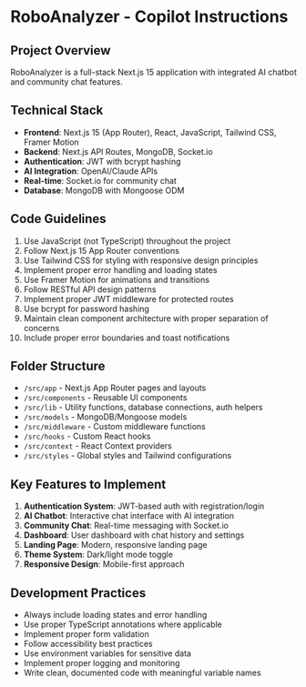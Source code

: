 # RoboAnalyzer - Copilot Instructions

<!-- Use this file to provide workspace-specific custom instructions to Copilot. For more details, visit https://code.visualstudio.com/docs/copilot/copilot-customization#_use-a-githubcopilotinstructionsmd-file -->

## Project Overview
RoboAnalyzer is a full-stack Next.js 15 application with integrated AI chatbot and community chat features.

## Technical Stack
- **Frontend**: Next.js 15 (App Router), React, JavaScript, Tailwind CSS, Framer Motion
- **Backend**: Next.js API Routes, MongoDB, Socket.io
- **Authentication**: JWT with bcrypt hashing
- **AI Integration**: OpenAI/Claude APIs
- **Real-time**: Socket.io for community chat
- **Database**: MongoDB with Mongoose ODM

## Code Guidelines
1. Use JavaScript (not TypeScript) throughout the project
2. Follow Next.js 15 App Router conventions
3. Use Tailwind CSS for styling with responsive design principles
4. Implement proper error handling and loading states
5. Use Framer Motion for animations and transitions
6. Follow RESTful API design patterns
7. Implement proper JWT middleware for protected routes
8. Use bcrypt for password hashing
9. Maintain clean component architecture with proper separation of concerns
10. Include proper error boundaries and toast notifications

## Folder Structure
- `/src/app` - Next.js App Router pages and layouts
- `/src/components` - Reusable UI components
- `/src/lib` - Utility functions, database connections, auth helpers
- `/src/models` - MongoDB/Mongoose models
- `/src/middleware` - Custom middleware functions
- `/src/hooks` - Custom React hooks
- `/src/context` - React Context providers
- `/src/styles` - Global styles and Tailwind configurations

## Key Features to Implement
1. **Authentication System**: JWT-based auth with registration/login
2. **AI Chatbot**: Interactive chat interface with AI integration
3. **Community Chat**: Real-time messaging with Socket.io
4. **Dashboard**: User dashboard with chat history and settings
5. **Landing Page**: Modern, responsive landing page
6. **Theme System**: Dark/light mode toggle
7. **Responsive Design**: Mobile-first approach

## Development Practices
- Always include loading states and error handling
- Use proper TypeScript annotations where applicable
- Implement proper form validation
- Follow accessibility best practices
- Use environment variables for sensitive data
- Implement proper logging and monitoring
- Write clean, documented code with meaningful variable names
